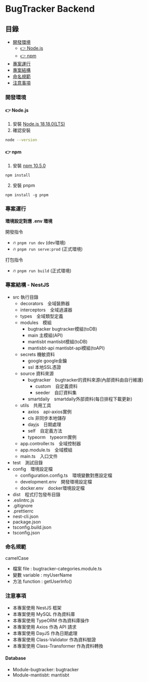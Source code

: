 # BugTracker Backend

## 目錄

- [開發環境](#開發環境)
    - [👉 Node.js](#-nodejs)
    - [👉 npm](#-npm)
- [專案運行](#專案運行)
- [專案結構](#專案結構)
- [命名規範](#命名規範)
- [注意事項](#注意事項)

### 開發環境
#### 👉 Node.js
1. 安裝 [Node.js 18.18.0(LTS)](https://nodejs.org/en/blog/release/v18.18.0)
2. 確認安裝
```sh
node --version
```

#### 👉 npm
1. 安裝 [npm 10.5.0](https://www.npmjs.com/package/npm/v/10.5.0)
```
npm install
```
2. 安裝 pnpm
```
npm install -g pnpm
```

### 專案運行
**環境設定對應 .env 環境**

開發指令
- 🔥 ```pnpm run dev``` (dev環境)
- 🔥 ```pnpm run serve:prod``` (正式環境)

打包指令
- 🔥 ```pnpm run build``` (正式環境)

### 專案結構 - NestJS
- src 執行目錄
  - decorators　全域裝飾器
  - interceptors　全域過濾器
  - types　全域類型定義
  - modules　模組
    - bugtracker bugtracker模組(toDB)
    - main 主模組(API)
    - mantisbt mantisbt模組(toDB)
    - mantisbt-api mantisbt-api模組(toAPI)
  - secrets 機敏資料
    - google google金鑰
    - ssl 本地SSL憑證
  - source 資料來源
    - bugtracker　bugtracker的資料來源(內部資料由自行維護)
      - custom　自定義資料
      - seeder　自訂資料集
    - smartdaily　smartdaily外部資料(每日排程下載更新)
  - utils　共用工具
    - axios　api-axios實例
    - cls 非同步本地儲存
    - dayjs　日期處理
    - self　自定義方法
    - typeorm　typeorm實例
  - app.controller.ts　全域控制器
  - app.module.ts　全域模組
  - main.ts　入口文件
- test　測試目錄
- config　環境設定檔
  - configuration.config.ts　環境變數對應設定檔
  - development.env　開發環境設定檔
  - docker.env　docker環境設定檔
- dist　程式打包發布目錄
- .eslintrc.js
- .gitignore
- .prettierrc
- nest-cli.json
- package.json
- tsconfig.build.json
- tsconfig.json

### 命名規範
camelCase

- 檔案 file : bugtracker-categories.module.ts
- 變數 variable : myUserName
- 方法 function : getUserInfo()

### 注意事項
- 本專案使用 NestJS 框架
- 本專案使用 MySQL 作為資料庫
- 本專案使用 TypeORM 作為資料庫操作
- 本專案使用 Axios 作為 API 請求
- 本專案使用 DayJS 作為日期處理
- 本專案使用 Class-Validator 作為資料驗證
- 本專案使用 Class-Transformer 作為資料轉換


#### Database
- Module-bugtracker: bugtracker
- Module-mantisbt: mantisbt
